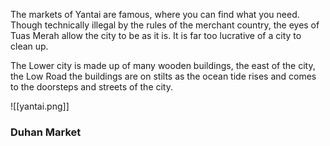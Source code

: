 The markets of Yantai are famous, where you can find what you need. Though technically illegal by the rules of the merchant country, the eyes of Tuas Merah allow the city to be as it is. It is far too lucrative of a city to clean up. 

The Lower city is made up of many wooden buildings, the east of the city, the Low Road the buildings are on stilts as the ocean tide rises and comes to the doorsteps and streets of the city. 

![[yantai.png]]


### Duhan Market
